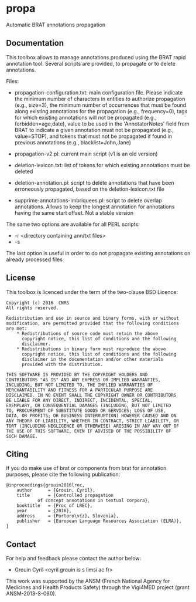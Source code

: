 # propa
Automatic BRAT annotations propagation

## Documentation ##

This toolbox allows to manage annotations produced using the BRAT
rapid annotation tool. Several scripts are provided, to propagate or
to delete annotations.

Files:

* propagation-configuration.txt: main configuration file. Please
  indicate the minimum number of characters in entities to authorize
  propagation (e.g., size=3), the minimum number of occurrences that
  must be found along existing annotations for the propagation (e.g.,
  frequency=0), tags for which existing annotations will not be
  propagated (e.g., forbidden=age,date), value to be used in the
  'AnnotatorNotes' field from BRAT to indicate a given annotation must
  not be propagated (e.g., value=STOP), and tokens that must not be
  propagated if found in previous annotations (e.g.,
  blacklist=John,Jane)

* propagation-v2.pl: current main script (v1 is an old version)

* deletion-lexicon.txt: list of tokens for which existing annotations
  must be deleted

* deletion-annotation.pl: script to delete annotations that have been
  erroneously propagated, based on the deletion-lexicon.txt file

* supprime-annotations-imbriquees.pl: script to delete overlap
  annotations. Allows to keep the longest annotation for annotations
  having the same start offset. Not a stable version

The same two options are available for all PERL scripts:

* -r <directory containing ann/txt files>
* -s <starting file name>

The last option is useful in order to do not propagate existing
annotations on already processed files
  
## License ##

This toolbox is licenced under the term of the two-clause BSD Licence:

    Copyright (c) 2016  CNRS
    All rights reserved.

    Redistribution and use in source and binary forms, with or without
    modification, are permitted provided that the following conditions
    are met:
        * Redistributions of source code must retain the above
          copyright notice, this list of conditions and the following
          disclaimer.
        * Redistributions in binary form must reproduce the above
          copyright notice, this list of conditions and the following
          disclaimer in the documentation and/or other materials
          provided with the distribution.

    THIS SOFTWARE IS PROVIDED BY THE COPYRIGHT HOLDERS AND
    CONTRIBUTORS "AS IS" AND ANY EXPRESS OR IMPLIED WARRANTIES,
    INCLUDING, BUT NOT LIMITED TO, THE IMPLIED WARRANTIES OF
    MERCHANTABILITY AND FITNESS FOR A PARTICULAR PURPOSE ARE
    DISCLAIMED. IN NO EVENT SHALL THE COPYRIGHT OWNER OR CONTRIBUTORS
    BE LIABLE FOR ANY DIRECT, INDIRECT, INCIDENTAL, SPECIAL,
    EXEMPLARY, OR CONSEQUENTIAL DAMAGES (INCLUDING, BUT NOT LIMITED
    TO, PROCUREMENT OF SUBSTITUTE GOODS OR SERVICES; LOSS OF USE,
    DATA, OR PROFITS; OR BUSINESS INTERRUPTION) HOWEVER CAUSED AND ON
    ANY THEORY OF LIABILITY, WHETHER IN CONTRACT, STRICT LIABILITY, OR
    TORT (INCLUDING NEGLIGENCE OR OTHERWISE) ARISING IN ANY WAY OUT OF
    THE USE OF THIS SOFTWARE, EVEN IF ADVISED OF THE POSSIBILITY OF
    SUCH DAMAGE.

## Citing ##

If you do make use of brat or components from brat for annotation
purposes, please cite the following publication:

    @inproceedings{grouin2016lrec,
        author      = {Grouin, Cyril},
        title       = {Controlled propagation
                of concept annotations in textual corpora},
        booktitle   = {Proc of LREC},
        year        = {2016},
        address     = {Portoro\v{z}, Slovenia},
        publisher   = {European Language Resources Association (ELRA)},
    }

## Contact ##

For help and feedback please contact the author below:

* Grouin Cyril       &lt;cyril.grouin is s limsi ac fr&gt;

This work was supported by the ANSM (French National Agency for
Medicines and Health Products Safety) through the Vigi4MED project
(grant ANSM-2013-S-060).